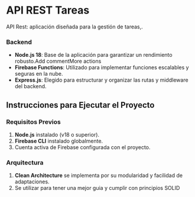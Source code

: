 # API REST Tareas

API Rest: aplicación diseñada para la gestión de tareas,.

### Backend
- **Node.js 18**: Base de la aplicación para garantizar un rendimiento robusto.Add commentMore actions
- **Firebase Functions**: Utilizado para implementar funciones escalables y seguras en la nube.
- **Express.js**: Elegido para estructurar y organizar las rutas y middleware del backend.

## Instrucciones para Ejecutar el Proyecto

### Requisitos Previos
1. **Node.js** instalado (v18 o superior).
3. **Firebase CLI** instalado globalmente.
4. Cuenta activa de Firebase configurada con el proyecto.


### Arquitectura
1. **Clean Architecture** se implementa por su modularidad y facilidad de adaptaciones.
2. Se utilizar para tener una mejor guia y cumplir con principios SOLID
